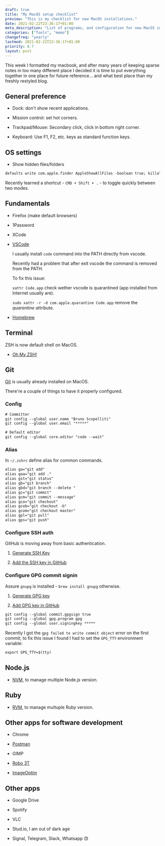```yaml
---
draft: true
title: "My MacOS setup checklist"
preview: "This is my checklist for new MacOS installations."
date: 2021-02-22T23:36:17+01:00
meta_description: "List of programs, and configuration for new MacOS installations"
categories: ["Tools", "memo"]
changefreq: "yearly"
lastmod: 2021-02-22T23:36:17+01:00
priority: 0.7
layout: post
---
```


This week I formatted my macbook, and after many years of keeping sparse notes in too many different place I decided it is time to put everything together in one place for future reference... and what best place than my freshly restyled blog.

## General preference

- Dock: don't show recent applications.

- Mission control: set hot corners.

- Trackpad/Mouse: Secondary click, click in bottom right corner.

- Keyboard: Use F1, F2, etc. keys as standard function keys.

## OS settings

- Show hidden files/folders

```txt
defaults write com.apple.finder AppleShowAllFiles -boolean true; killall Finder
```

Recently learned a shortcut - `CMD + Shift + .` - to toggle quickly between two modes.

## Fundamentals

- Firefox (make default browsers)

- 1Password

- XCode

- [VSCode](https://code.visualstudio.com/)

  I usually install `code` command into the PATH directly from vscode.

  Recently had a problem that after exit vscode the command is removed from the PATH.

  To fix this issue:

  `xattr Code.app` check wether vscode is quarantined (app installed from Internet usually are).

  `sudo xattr -r -d com.apple.quarantine Code.app` remove the *quarantine* attribute.

- [Homebrew](https://brew.sh/)

## Terminal

ZSH is now default shell on MacOS.

- [Oh My ZSH!](https://ohmyz.sh/)

## Git

[Git](https://git-scm.com/) is usually already installed on MacOS.

There're a couple of things to have it properly configured.

### Config

```txt
# Committer
git config --global user.name "Bruno Scopelliti"
git config --global user.email "*****"

# Default editor
git config --global core.editor "code --wait"
```

### Alias

In `~/.zshrc` define alias for common commands.

```txt
alias ga="git add"
alias gaa="git add ."
alias gst="git status"
alias gb="git branch"
alias gbd="git branch --delete "
alias gc="git commit"
alias gcm="git commit --message"
alias gco="git checkout"
alias gcob="git checkout -b"
alias gcom="git checkout master"
alias gpl="git pull"
alias gps="git push"
```

### Configure SSH auth

GitHub is moving away from basic authentication.

1. [Generate SSH Key](https://docs.github.com/en/github/authenticating-to-github/generating-a-new-ssh-key-and-adding-it-to-the-ssh-agent)

2. [Add the SSH key in GitHub](https://docs.github.com/en/github/authenticating-to-github/adding-a-new-ssh-key-to-your-github-account)


### Configure GPG commit signin

Assure `gnupg` is installed - `brew install gnupg` otherwise.

1. [Generate GPG key](https://docs.github.com/en/github/authenticating-to-github/generating-a-new-gpg-key)

2. [Add GPG key in GitHub](https://docs.github.com/en/github/authenticating-to-github/telling-git-about-your-signing-key)

```txt
git config --global commit.gpgsign true
git config --global gpg.program gpg
git config --global user.signingkey *****
```

Recently I got the `gpg failed to write commit object` error on the first commit; to fix this issue I found I had to set the `GPG_TTY` environment variable:

```txt
export GPG_TTY=$(tty)
```

## Node.js

- [NVM](https://github.com/nvm-sh/nvm), to manage multiple Node.js version.

## Ruby

- [RVM](rvm.io), to manage multuple Ruby version.

## Other apps for software development

- Chrome

- [Postman](https://www.postman.com/)

- GIMP

- [Robo 3T](https://robomongo.org)

- [ImageOptim](https://imageoptim.com/)

## Other apps

- Google Drive

- Spotify

- VLC

- Stud.io, I am out of dark age

- Signal, Telegram, Slack, Whatsapp 😓
